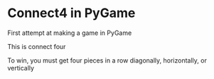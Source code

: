 # Connect4 in PyGame

First attempt at making a game in PyGame

This is connect four

To win, you must get four pieces in a row diagonally, horizontally, or vertically
